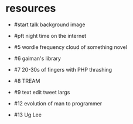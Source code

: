 # resources

- #start talk background image
- #pft night time on the internet

- #5 wordle frequency cloud of something novel
- #6 gaiman's library
- #7 20-30s of fingers with PHP thrashing
- #8 TREAM
- #9 text edit tweet largs
- #12 evolution of man to programmer
- #13 Ug Lee